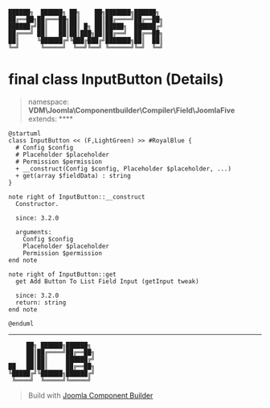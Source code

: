 ```
██████╗  ██████╗ ██╗    ██╗███████╗██████╗
██╔══██╗██╔═══██╗██║    ██║██╔════╝██╔══██╗
██████╔╝██║   ██║██║ █╗ ██║█████╗  ██████╔╝
██╔═══╝ ██║   ██║██║███╗██║██╔══╝  ██╔══██╗
██║     ╚██████╔╝╚███╔███╔╝███████╗██║  ██║
╚═╝      ╚═════╝  ╚══╝╚══╝ ╚══════╝╚═╝  ╚═╝
```
# final class InputButton (Details)
> namespace: **VDM\Joomla\Componentbuilder\Compiler\Field\JoomlaFive**
> extends: ****
```uml
@startuml
class InputButton << (F,LightGreen) >> #RoyalBlue {
  # Config $config
  # Placeholder $placeholder
  # Permission $permission
  + __construct(Config $config, Placeholder $placeholder, ...)
  + get(array $fieldData) : string
}

note right of InputButton::__construct
  Constructor.

  since: 3.2.0
  
  arguments:
    Config $config
    Placeholder $placeholder
    Permission $permission
end note

note right of InputButton::get
  get Add Button To List Field Input (getInput tweak)

  since: 3.2.0
  return: string
end note
 
@enduml
```

---
```
     ██╗ ██████╗██████╗
     ██║██╔════╝██╔══██╗
     ██║██║     ██████╔╝
██   ██║██║     ██╔══██╗
╚█████╔╝╚██████╗██████╔╝
 ╚════╝  ╚═════╝╚═════╝
```
> Build with [Joomla Component Builder](https://git.vdm.dev/joomla/Component-Builder)

